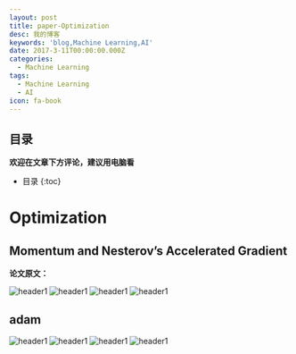 ```yaml
---
layout: post
title: paper-Optimization
desc: 我的博客
keywords: 'blog,Machine Learning,AI'
date: 2017-3-11T00:00:00.000Z
categories:
  - Machine Learning
tags:
  - Machine Learning
  - AI
icon: fa-book
---
```



## 目录
**欢迎在文章下方评论，建议用电脑看**

* 目录
{:toc}

# Optimization

## Momentum and Nesterov’s Accelerated Gradient

**论文原文：**

<img src="{{ site.img_path }}/Machine Learning/momentum1.png" alt="header1" style="height:auto!important;width:auto%;max-width:1020px;"/>

<img src="{{ site.img_path }}/Machine Learning/momentum3.png" alt="header1" style="height:auto!important;width:auto%;max-width:1020px;"/>

<img src="{{ site.img_path }}/Machine Learning/momentum2.png" alt="header1" style="height:auto!important;width:auto%;max-width:1020px;"/>

<img src="{{ site.img_path }}/Machine Learning/momentum4.png" alt="header1" style="height:auto!important;width:auto%;max-width:1020px;"/>

## adam

<img src="{{ site.img_path }}/Machine Learning/adam1.png" alt="header1" style="height:auto!important;width:auto%;max-width:1020px;"/>

<img src="{{ site.img_path }}/Machine Learning/adam2.png" alt="header1" style="height:auto!important;width:auto%;max-width:1020px;"/>

<img src="{{ site.img_path }}/Machine Learning/adam3.png" alt="header1" style="height:auto!important;width:auto%;max-width:1020px;"/>

<img src="{{ site.img_path }}/Machine Learning/adam4.png" alt="header1" style="height:auto!important;width:auto%;max-width:1020px;"/>
